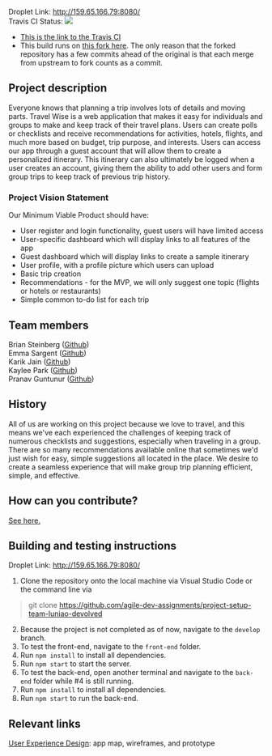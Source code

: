 Droplet Link: http://159.65.166.79:8080/     
Travis CI Status: ![](https://travis-ci.com/pguntunur/project-setup-team-luniao-devolved.svg?branch=develop)    
* [This is the link to the Travis CI](https://travis-ci.com/github/pguntunur/project-setup-team-luniao-devolved)
* This build runs on [this fork here](https://github.com/pguntunur/project-setup-team-luniao-devolved/). The only reason that the forked repository has a few commits ahead of the original is that each merge from upstream to fork counts as a commit.

## Project description
Everyone knows that planning a trip involves lots of details and moving parts. Travel Wise is a web application that makes it easy for individuals and groups to make and keep track of their travel plans. Users can create polls or checklists and receive recommendations for activities, hotels, flights, and much more based on budget, trip purpose, and interests. Users can access our app through a guest account that will allow them to create a personalized itinerary. This itinerary can also ultimately be logged when a user creates an account, giving them the ability to add other users and form group trips to keep track of previous trip history.

### Project Vision Statement
Our Minimum Viable Product should have:
* User register and login functionality, guest users will have limited access
* User-specific dashboard which will display links to all features of the app 
* Guest dashboard which will display links to create a sample itinerary 
* User profile, with a profile picture which users can upload
* Basic trip creation
* Recommendations - for the MVP, we will only suggest one topic (flights or hotels or restaurants)
* Simple common to-do list for each trip

## Team members
Brian Steinberg ([Github](https://github.com/trumpetintex))    
Emma Sargent ([Github](https://github.com/nut_hut))    
Karik Jain ([Github](https://github.com/kartik57))    
Kaylee Park ([Github](https://github.com/yushin420))   
Pranav Guntunur ([Github](https://github.com/pguntunur))

## History
All of us are working on this project because we love to travel, and this means we've each experienced the challenges of keeping track of numerous checklists and suggestions, especially when traveling in a group. There are so many recommendations available online that sometimes we'd just wish for easy, simple suggestions all located in the place. We desire to create a seamless experience that will make group trip planning efficient, simple, and effective. 

## How can you contribute?
[See here.](CONTRIBUTING.md)

## Building and testing instructions
Droplet Link: http://159.65.166.79:8080/

1. Clone the repository onto the local machine via Visual Studio Code or the command line via
>git clone https://github.com/agile-dev-assignments/project-setup-team-luniao-devolved
2. Because the project is not completed as of now, navigate to the `develop` branch.
3. To test the front-end, navigate to the `front-end` folder.  
4. Run `npm install` to install all dependencies.
5. Run `npm start` to start the server.
6. To test the back-end, open another terminal and navigate to the `back-end` folder while #4 is still running.
7. Run `npm install` to install all dependencies.
8. Run `npm start` to run the back-end.

## Relevant links
[User Experience Design](https://github.com/agile-dev-assignments/user-experience-design-team-luniao-devolved): app map, wireframes, and prototype

